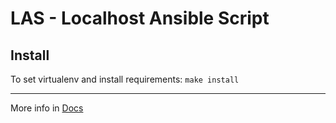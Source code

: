 LAS - Localhost Ansible Script
==============================

Install
-------
To set virtualenv and install requirements: `make install`

---

More info in [Docs](docs/main.md)

